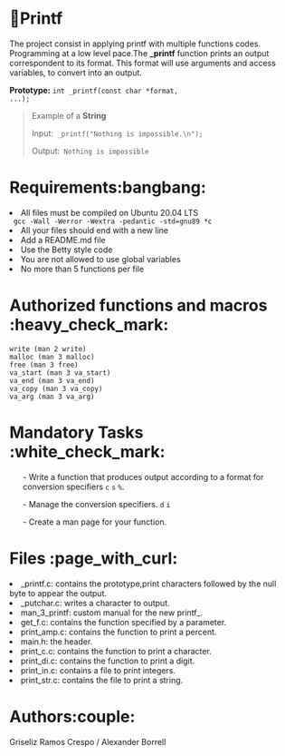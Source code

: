 ## <h1>:memo:Printf</h1>
<p> The project consist in applying  printf with multiple functions codes. Programming at a low level pace.The  <strong>_printf</strong> function prints an output correspondent to its format.
This format will use arguments and access variables, to convert into an output. </p>

 <strong> Prototype:</strong> <code>int _printf(const char *format, ...);</code>
> Example of a <strong> String </strong>
>  <p> Input:<code> _printf("Nothing is impossible.\n"); </code> </p>
> <p> Output:<code> Nothing is impossible </code> </p>

<h1> Requirements:bangbang: </h1>
<li> All files must be compiled on Ubuntu 20.04 LTS </li>
<code> gcc -Wall -Werror -Wextra -pedantic -std=gnu89 *c </code> 
<li> All your files should end with a new line </li>
<li> Add a README.md file </li>
<li> Use the Betty style code </li> 
<li> You are not allowed to use global variables </li>
<li> No more than 5 functions per file </li>  
<h1> Authorized functions and macros :heavy_check_mark:</h1>

    write (man 2 write)
    malloc (man 3 malloc)
    free (man 3 free)
    va_start (man 3 va_start)
    va_end (man 3 va_end)
    va_copy (man 3 va_copy)
    va_arg (man 3 va_arg)
<h1> Mandatory Tasks :white_check_mark:</h1>
<ul>- Write a function that produces output according to a format for conversion specifiers <code>c</code> <code>s</code> <code>%</code>. </ul>
<ul>- Manage the conversion specifiers. <code>d</code> <code>i</code> </ul>
<ul>- Create a man page for your function.</ul>
<h1> Files :page_with_curl:</h1>
<li>_printf.c: contains the prototype,print characters followed by the null byte to appear the output.
<li>_putchar.c: writes a character to output.
<li> man_3_printf:<//li> custom manual for the new printf_.
<li> get_f.c:<//li> contains the function specified by a parameter.
<li>print_amp.c: <//li> contains the function to print a percent.
<li> main.h: <//li> the header.
<li> print_c.c: <//li>  contains the function to print a character.
<li> print_di.c: <//li> contains the function to print a digit.
<li> print_in.c: <//li> contains a file to print integers.
<li>print_str.c: <//li> contains the file to print a string.
<h1>Authors:couple:</h1>
Griseliz Ramos Crespo / Alexander Borrell
        
